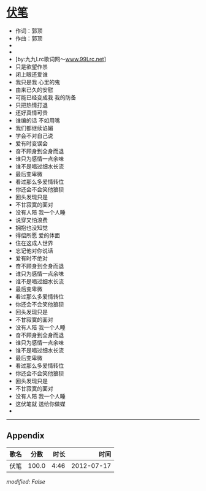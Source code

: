 # [伏笔](https://music.163.com/song?id=169142)

* 作词：郭顶
* 作曲：郭顶
* 
* 
* [by:九九Lrc歌词网～www.99Lrc.net]
* 只是欲望作祟
* 闭上眼还爱谁
* 我只是我 心里的鬼
* 由来已久的安慰
* 可能已经变成我 我的防备
* 只把热情打退
* 还好真情可贵
* 谁编的话 不如用嘴
* 我们都继续谄媚
* 学会不对自己说
* 爱有时变误会
* 奋不顾身到全身而退
* 谁只为感情一点余味
* 谁不是唱过细水长流
* 最后变卑微
* 看过那么多爱情转位
* 你还会不会笑他狼狈
* 回头发现只是
* 不甘寂寞的面对
* 没有人陪 我一个人睡
* 说穿又怕浪费
* 拥抱也没知觉
* 得偿所愿 爱的体面
* 住在这成人世界
* 忘记他对你说话
* 爱有时不绝对
* 奋不顾身到全身而退
* 谁只为感情一点余味
* 谁不是唱过细水长流
* 最后变卑微
* 看过那么多爱情转位
* 你还会不会笑他狼狈
* 回头发现只是
* 不甘寂寞的面对
* 没有人陪 我一个人睡
* 奋不顾身到全身而退
* 谁只为感情一点余味
* 谁不是唱过细水长流
* 最后变卑微
* 看过那么多爱情转位
* 你还会不会笑他狼狈
* 回头发现只是
* 不甘寂寞的面对
* 没有人陪 我一个人睡
* 这伏笔就 送给你做媒
* 


---

## Appendix

|歌名|分数|时长|时间|
|:---|:---:|---:|---:|
|伏笔|100.0|4:46|2012-07-17

*modified: False*
